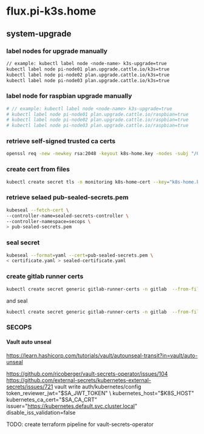 # flux.pi-k3s.home

## system-upgrade
### label nodes for upgrade manually
```sh
// example: kubectl label node <node-name> k3s-upgrade=true
kubectl label node pi-node01 plan.upgrade.cattle.io/k3s=true
kubectl label node pi-node02 plan.upgrade.cattle.io/k3s=true
kubectl label node pi-node03 plan.upgrade.cattle.io/k3s=true
```

### label node for raspbian upgrade manually
```sh
# // example: kubectl label node <node-name> k3s-upgrade=true
# kubectl label node pi-node01 plan.upgrade.cattle.io/raspbian=true
# kubectl label node pi-node02 plan.upgrade.cattle.io/raspbian=true
# kubectl label node pi-node03 plan.upgrade.cattle.io/raspbian=true
```

### retrieve self-signed trusted ca certs
```sh
openssl req -new -newkey rsa:2048 -keyout k8s-home.key -nodes -subj "/CN=*.k8s.home" |   curl -v -fk --data-binary @- -o k8s-home.crt "https://cubietruck/sign?ns=*.k8s.home"
```

### create cert from files
```sh
kubectl create secret tls -n monitoring k8s-home-cert --key="k8s-home.key" --cert="k8s-home.crt" --dry-run=client -o yaml > k8s-home-cert.yaml
```

### retrieve selaed pub-sealed-secrets.pem
```sh
kubeseal --fetch-cert \
--controller-name=sealed-secrets-controller \
--controller-namespace=secops \
> pub-sealed-secrets.pem
```

### seal secret
```sh
kubeseal --format=yaml --cert=pub-sealed-secrets.pem \
< certificate.yaml > sealed-certificate.yaml
```

### create gitlab runner certs
```sh
kubectl create secret generic gitlab-runner-certs -n gitlab  --from-file=gitlab.k8s.home.crt="k8s.home_host.pem" --from-file=registry.k8s.home.crt="k8s.home_host.pem"  --from-file=minio.k8s.home.crt="k8s.home_host.pem" --dry-run=client -o yaml > gitlab-runner-certs.yaml
```
and seal
```sh
kubectl create secret generic gitlab-runner-certs -n gitlab  --from-file=gitlab.k8s.home.crt="k8s.home_host.pem" --from-file=registry.k8s.home.crt="k8s.home_host.pem"  --from-file=minio.k8s.home.crt="k8s.home_host.pem" --dry-run=client -o yaml > gitlab-runner-certs.yaml
```


### SECOPS
#### Vault auto unseal
https://learn.hashicorp.com/tutorials/vault/autounseal-transit?in=vault/auto-unseal



https://github.com/ricoberger/vault-secrets-operator/issues/104
https://github.com/external-secrets/kubernetes-external-secrets/issues/721
vault write auth/kubernetes/config \
    token_reviewer_jwt="$SA_JWT_TOKEN" \
    kubernetes_host="$K8S_HOST" \
    kubernetes_ca_cert="$SA_CA_CRT" \
    issuer="https://kubernetes.default.svc.cluster.local" \
    disable_iss_validation=false

TODO: create terraform pipeline for vault-secrets-operator
